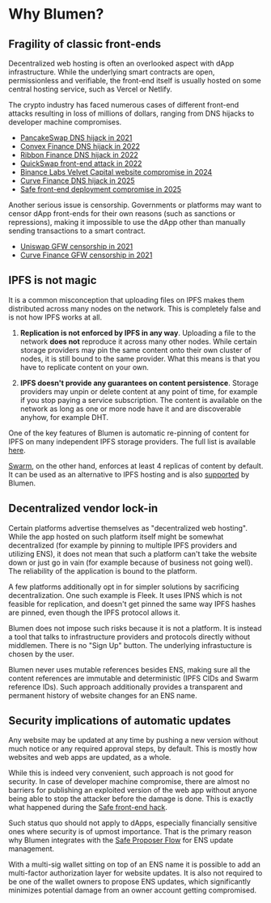 # Why Blumen?

## Fragility of classic front-ends

Decentralized web hosting is often an overlooked aspect with dApp infrastructure. While the underlying smart contracts are open, permissionless and verifiable, the front-end itself is usually hosted on some central hosting service, such as Vercel or Netlify.

The crypto industry has faced numerous cases of different front-end attacks resulting in loss of millions of dollars, ranging from DNS hijacks to developer machine compromises.

- [PancakeSwap DNS hijack in 2021](https://x.com/PancakeSwap/status/1371470368058183687)
- [Convex Finance DNS hijack in 2022](https://x.com/ConvexFinance/status/1540104036229185536)
- [Ribbon Finance DNS hijack in 2022](https://x.com/ribbonfinance/status/1540250826156871681)
- [QuickSwap front-end attack in 2022](https://x.com/QuickswapDEX/status/1525590253217660930)
- [Binance Labs Velvet Capital website compromise in 2024](https://cointelegraph.com/news/binance-labs-velvet-capital-offline-website-compromise)
- [Curve Finance DNS hijack in 2025](https://news.curve.finance/curve-domain-incident)
- [Safe front-end deployment compromise in 2025](https://www.ledger.com/blog-learning-from-the-bybit-safe-attack)

Another serious issue is censorship. Governments or platforms may want to censor dApp front-ends for their own reasons (such as sanctions or repressions), making it impossible to use the dApp other than manually sending transactions to a smart contract.

- [Uniswap GFW censorship in 2021](https://en.greatfire.org/uniswap.org)
- [Curve Finance GFW censorship in 2021](https://en.greatfire.org/curve.fi)

## IPFS is not magic

It is a common misconception that uploading files on IPFS makes them distributed across many nodes on the network. This is completely false and is not how IPFS works at all.

1. **Replication is not enforced by IPFS in any way**. Uploading a file to the network **does not** reproduce it across many other nodes. While certain storage providers may pin the same content onto their own cluster of nodes, it is still bound to the same provider. What this means is that you have to replicate content on your own.

2. **IPFS doesn't provide any guarantees on content persistence**. Storage providers may unpin or delete content at any point of time, for example if you stop paying a service subscription. The content is available on the network as long as one or more node have it and are discoverable anyhow, for example DHT.

One of the key features of Blumen is automatic re-pinning of content for IPFS on many independent IPFS storage providers. The full list is available [here](/docs/ipfs).

[Swarm](https://ethswarm.org), on the other hand, enforces at least 4 replicas of content by default. It can be used as an alternative to IPFS hosting and is also [supported](/docs/swarm) by Blumen.

## Decentralized vendor lock-in

Certain platforms advertise themselves as "decentralized web hosting". While the app hosted on such platform itself might be somewhat decentralized (for example by pinning to multiple IPFS providers and utilizing ENS), it does not mean that such a platform can't take the website down or just go in vain (for example because of business not going well). The reliability of the application is bound to the platform.

A few platforms additionally opt in for simpler solutions by sacrificing decentralization. One such example is Fleek. It uses IPNS which is not feasible for replication, and doesn't get pinned the same way IPFS hashes are pinned, even though the IPFS protocol allows it.

Blumen does not impose such risks because it is not a platform. It is instead a tool that talks to infrastructure providers and protocols directly without middlemen. There is no "Sign Up" button. The underlying infrastucture is chosen by the user.

Blumen never uses mutable references besides ENS, making sure all the content references are immutable and deterministic (IPFS CIDs and Swarm reference IDs). Such approach additionally provides a transparent and permanent history of website changes for an ENS name.

## Security implications of automatic updates

Any website may be updated at any time by pushing a new version without much notice or any required approval steps, by default. This is mostly how websites and web apps are updated, as a whole.

While this is indeed very convenient, such approach is not good for security. In case of developer machine compromise, there are almost no barriers for publishing an exploited version of the web app without anyone being able to stop the attacker before the damage is done. This is exactly what happened during the [Safe front-end hack](https://www.ledger.com/blog-learning-from-the-bybit-safe-attack).

Such status quo should not apply to dApps, especially financially sensitive ones where security is of upmost importance. That is the primary reason why Blumen integrates with the [Safe Proposer Flow](https://help.safe.global/en/articles/235770-proposers) for ENS update management.

With a multi-sig wallet sitting on top of an ENS name it is possible to add an multi-factor authorization layer for website updates. It is also not required to be one of the wallet owners to propose ENS updates, which significantly minimizes potential damage from an owner account getting compromised.
